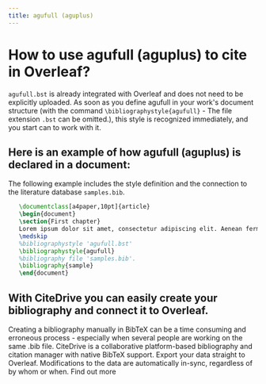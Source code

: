 ```yaml
---
title: agufull (aguplus)
---
```


# How to use agufull (aguplus) to cite in Overleaf? 
`agufull.bst` is already integrated with Overleaf and does not need to be explicitly uploaded. As soon as you define agufull in your work's document structure (with the command `\bibliographystyle{agufull}` - The file extension `.bst` can be omitted.), this style is recognized immediately, and you start can to work with it.

## Here is an example of how agufull (aguplus) is declared in a document:
The following example includes the style definition and the connection to the literature database `samples.bib`.
```tex
   \documentclass[a4paper,10pt]{article}
   \begin{document}
   \section{First chapter}
   Lorem ipsum dolor sit amet, consectetur adipiscing elit. Aenean fermentum justo massa, ut maximus mauris sodales et. Aenean vel elit a erat rhoncus pharetra.
   \medskip
   %bibliographystyle 'agufull.bst'
   \bibliographystyle{agufull}
   %bibliography file 'samples.bib'.
   \bibliography{sample}
   \end{document}
```

## With CiteDrive you can easily create your bibliography and connect it to Overleaf. 
Creating a bibliography manually in BibTeX can be a time consuming and erroneous process - especially when several people are working on the same .bib file. CiteDrive is a collaborative platform-based bibliography and citation manager with native BibTeX support. Export your data straight to Overleaf. Modifications to the data are automatically in-sync, regardless of by whom or when. Find out more